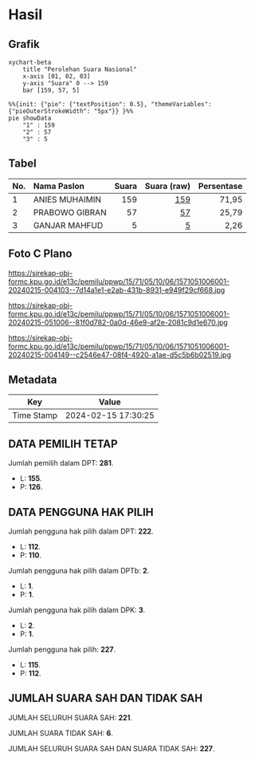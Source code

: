 # Hasil

## Grafik

```mermaid
xychart-beta
    title "Perolehan Suara Nasional"
    x-axis [01, 02, 03]
    y-axis "Suara" 0 --> 159
    bar [159, 57, 5]
```

```mermaid
%%{init: {"pie": {"textPosition": 0.5}, "themeVariables": {"pieOuterStrokeWidth": "5px"}} }%%
pie showData
    "1" : 159
    "2" : 57
    "3" : 5
```

## Tabel

| No. | Nama Paslon    | Suara | Suara (raw) | Persentase |
|:--- |:-------------- | -----:| -----------:| ----------:|
| 1   | ANIES MUHAIMIN | 159   | [159][p-1]  | 71,95      |
| 2   | PRABOWO GIBRAN | 57    | [57][p-2]   | 25,79      |
| 3   | GANJAR MAHFUD  | 5     | [5][p-3]    | 2,26       |


[p-1]: https://github.com/gigit-pemilu/pemilu-2024/blob/main/pilpres/hitung-suara/sub/15-jambi/sub/71-kota-jambi/sub/05-pelayangan/sub/1006-tanjung-johor/sub/001-tps/sub/paslon-1.txt
[p-2]: https://github.com/gigit-pemilu/pemilu-2024/blob/main/pilpres/hitung-suara/sub/15-jambi/sub/71-kota-jambi/sub/05-pelayangan/sub/1006-tanjung-johor/sub/001-tps/sub/paslon-2.txt
[p-3]: https://github.com/gigit-pemilu/pemilu-2024/blob/main/pilpres/hitung-suara/sub/15-jambi/sub/71-kota-jambi/sub/05-pelayangan/sub/1006-tanjung-johor/sub/001-tps/sub/paslon-3.txt

## Foto C Plano

https://sirekap-obj-formc.kpu.go.id/e13c/pemilu/ppwp/15/71/05/10/06/1571051006001-20240215-004103--7d14a1e1-e2ab-431b-8931-e949f29cf668.jpg

https://sirekap-obj-formc.kpu.go.id/e13c/pemilu/ppwp/15/71/05/10/06/1571051006001-20240215-051006--81f0d782-0a0d-46e9-af2e-2081c9d1e670.jpg

https://sirekap-obj-formc.kpu.go.id/e13c/pemilu/ppwp/15/71/05/10/06/1571051006001-20240215-004149--c2546e47-08f4-4920-a1ae-d5c5b6b02519.jpg


## Metadata

| Key        | Value               |
| ---------- | ------------------- |
| Time Stamp | 2024-02-15 17:30:25 |


## DATA PEMILIH TETAP

Jumlah pemilih dalam DPT: **281**.
 * L: **155**.
 * P: **126**.

## DATA PENGGUNA HAK PILIH

Jumlah pengguna hak pilih dalam DPT: **222**.
 * L: **112**.
 * P: **110**.

Jumlah pengguna hak pilih dalam DPTb: **2**.
 * L: **1**.
 * P: **1**.

Jumlah pengguna hak pilih dalam DPK: **3**.
 * L: **2**.
 * P: **1**.

Jumlah pengguna hak pilih: **227**.
 * L: **115**.
 * P: **112**.

## JUMLAH SUARA SAH DAN TIDAK SAH

JUMLAH SELURUH SUARA SAH: **221**.

JUMLAH SUARA TIDAK SAH: **6**.

JUMLAH SELURUH SUARA SAH DAN SUARA TIDAK SAH: **227**.


